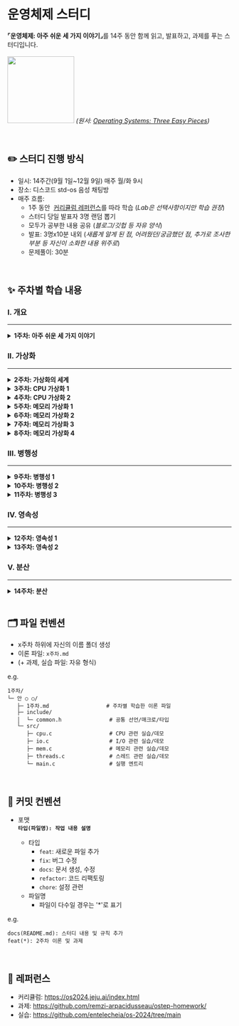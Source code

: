 # 운영체제 스터디
**⌜운영체제: 아주 쉬운 세 가지 이야기⌟**<wbr>를 14주 동안 함께 읽고, 발표하고, 과제를 푸는 스터디입니다.<br><br>
<img src=https://github.com/user-attachments/assets/f307b220-a4f5-480c-a55d-ceee6076fd79 width=150>
<em>(원서: [Operating Systems: Three Easy Pieces](https://pages.cs.wisc.edu/~remzi/OSTEP/))</em>

<br>

## ✏️ 스터디 진행 방식
* 일시: 14주간(9월 1일~12월 9일) 매주 월/화 9시
* 장소: 디스코드 std-os 음성 채팅방
* 매주 흐름:
    - 1주 동안&nbsp; [커리큘럼 레퍼런스](https://os2024.jeju.ai/index.html)를 따라 학습 (<em>Lab은 선택사항이지만 학습 권장</em>)
    - 스터디 당일 발표자 3명 랜덤 뽑기
    - 모두가 공부한 내용 공유 (<em>블로그/깃헙 등 자유 양식</em>)
    - 발표: 3명x10분 내외 (<em>새롭게 알게 된 점, 어려웠던/궁금했던 점, 추가로 조사한 부분 등 자신이 소화한 내용 위주로</em>)
    - 문제풀이: 30분
<br>

## ✨ 주차별 학습 내용
### I. 개요
---
<details > <summary><strong>1주차: 아주 쉬운 세 가지 이야기</strong></summary>
&nbsp; - 운영체제 개요
</details>

### II. 가상화
---
<details > <summary><strong>2주차: 가상화의 세계</strong></summary>
&nbsp; - 프로세스의 개념 / 프로세스 API<br>
&nbsp; - 제한적 직접 실행 원리<br>
&nbsp; - 리눅스 셸<br>
&nbsp; - 🧪 <em>(선택) Lab:</em> Shell<br>
&nbsp; - 📝 <em>Homework:</em> 프로세스<br>
</details> 

<details > <summary><strong>3주차: CPU 가상화 1</strong></summary>
&nbsp; - 스케줄링 개요<br>
&nbsp; - 🧪 <em>(선택) Lab:</em> 프로세스 생성과 실행 기초<br>
&nbsp; - 📝 <em>Homework:</em> 스케줄링<br>
</details>

<details > <summary><strong>4주차: CPU 가상화 2</strong></summary>
&nbsp; - 스케줄링: 멀티 레벨 피드백 큐<br>
&nbsp; - 스케줄링: 비례 배분<br>
&nbsp; - 🧪 <em>(선택) Lab:</em> 스케줄링 알고리즘 시뮬레이터<br>
&nbsp; - 🧪 <em>(선택) Lab:</em> Lottery 스케줄링 알고리즘 구현<br>
&nbsp; - 📝 <em>Homework:</em> 비례 배분<br>
</details> 

<details > <summary><strong>5주차: 메모리 가상화 1</strong></summary>
&nbsp; - 주소 공간의 개념<br>
&nbsp; - 메모리 관리 API<br>
&nbsp; - 🧪 <em>(선택) Lab:</em> 메모리 구조 탐색하기<br>
</details> 

<details > <summary><strong>6주차: 메모리 가상화 2</strong></summary>
&nbsp; - 주소 변환의 원리<br>
&nbsp; - 세그멘테이션<br>
&nbsp; - 🧪 <em>(선택) Lab:</em> 주소 변환 시뮬레이션<br>
&nbsp; - 📝 <em>Homework:</em> 주소 변환의 원리<br>
</details> 

<details > <summary><strong>7주차: 메모리 가상화 3</strong></summary>
&nbsp; - 빈 공간 관리<br>
&nbsp; - 📝 <em>Homework:</em> 빈 공간 관리<br>
</details> 

<details > <summary><strong>8주차: 메모리 가상화 4</strong></summary>
&nbsp; - 페이징: 개요<br>
&nbsp; - 페이징: 더 빠른 변환(TLB)<br>
&nbsp; - 물리 메모리 크기의 극복: 메커니즘<br>
</details>

### III. 병행성
---
<details > <summary><strong>9주차: 병행성 1</strong></summary>
&nbsp; - 병행성: 개요<br>
&nbsp; - 쓰레드 API<br>
</details> 

<details > <summary><strong>10주차: 병행성 2</strong></summary>
&nbsp; - 락<br>
&nbsp; - 락 기반의 병행 자료 구조<br>
</details> 

<details > <summary><strong>11주차: 병행성 3</strong></summary>
&nbsp; - 컨디션 변수<br>
&nbsp; - 세마포어<br>
</details>

### IV. 영속성
---
<details > <summary><strong>12주차: 영속성 1</strong></summary>
&nbsp; - I/O 장치<br>
&nbsp; - 파일과 디렉터리<br>
</details> 

<details > <summary><strong>13주차: 영속성 2</strong></summary>
&nbsp; - 데이터 무결성과 보호<br>
&nbsp; - 파일 시스템 구현<br>
</details>

### V. 분산
---
<details > <summary><strong>14주차: 분산</strong></summary>
&nbsp; - 분산 시스템<br>
</details>

<br>

## 🗂 파일 컨벤션
* x주차 하위에 자신의 이름 폴더 생성
* 이론 파일: `x주차.md`
* (+ 과제, 실습 파일: 자유 형식)

e.g.
```
1주차/
└─ 안 ○ ○/
   ├─ 1주차.md                  # 주차별 학습한 이론 파일
   ├─ include/
   │  └─ common.h               # 공통 선언/매크로/타입
   └─ src/
      ├─ cpu.c                  # CPU 관련 실습/데모
      ├─ io.c                   # I/O 관련 실습/데모
      ├─ mem.c                  # 메모리 관련 실습/데모
      ├─ threads.c              # 스레드 관련 실습/데모
      └─ main.c                 # 실행 엔트리
```
<br>

## 💬 커밋 컨벤션
* 포맷<br>
**`타입(파일명): 작업 내용 설명`**

    * 타입
        - `feat`: 새로운 파일 추가
        - `fix`: 버그 수정
        - `docs`: 문서 생성, 수정
        - `refactor`: 코드 리팩토링
        - `chore`: 설정 관련
    * 파일명
        - 파일이 다수일 경우는 '*'로 표기

e.g.
```
docs(README.md): 스터디 내용 및 규칙 추가
feat(*): 2주차 이론 및 과제 
```
<br>

## 📖 레퍼런스
* 커리큘럼: https://os2024.jeju.ai/index.html
* 과제: https://github.com/remzi-arpacidusseau/ostep-homework/
* 실습: https://github.com/entelecheia/os-2024/tree/main
